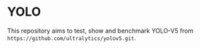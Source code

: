 # YOLO

This repository aims to test, show and benchmark YOLO-V5 from `https://github.com/ultralytics/yolov5.git`.